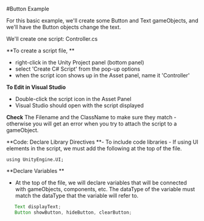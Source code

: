 #Button Example

For this basic example, we'll create some Button and Text gameObjects, and we'll have the Button objects change the text.

We'll create one script:  Controller.cs

**To create a script file, **
   - right-click in the Unity Project panel (bottom panel)
   - select 'Create C# Script' from the pop-up options
   - when the script icon shows up in the Asset panel, name it 'Controller'
   
**To Edit in Visual Studio**
   - Double-click the script icon in the Asset Panel
   - Visual Studio should open with the script displayed
   
**Check** The Filename and the ClassName to make sure they match - otherwise you will get an error when you try to attach the script to a gameObject.

**Code: Declare Library Directives **- To include code libraries - If using UI elements in the script, we must add the following at the top of the file.

   `using UnityEngine.UI;`


**Declare Variables **
   - At the top of the file, we will declare variables that will be connected with gameObjects, components, etc.  The dataType of the variable must match the dataType that the variable will refer to.
   
   

```java
   Text displayText;
   Button showButton, hideButton, clearButton;

```

   
   
   
   